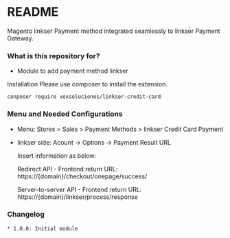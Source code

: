 # README #
Magento linkser Payment method integrated seamlessly to linkser Payment Gateway.

### What is this repository for? ###

* Module to add payment method linkser

Installation
    Please use composer to install the extension.
    
    conposer require vexsoluciones/linkser-credit-card

### Menu and Needed Configurations ###

* Menu: Stores > Sales > Payment Methods > linkser Credit Card Payment

* linkser side:
    Acount → Options → Payment Result URL
    
    Insert information as below:
    
    Redirect API - Frontend return URL: https://{domain}/checkout/onepage/success/
    
    Server-to-server API - Frontend return URL: https://{domain}/linkser/process/response

### Changelog ###
    * 1.0.0: Initial module
    



